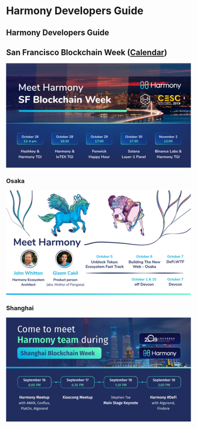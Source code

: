 # Harmony Developers Guide

## Harmony Developers Guide

## San Francisco Blockchain Week \([Calendar](https://harmony.one/sfbw)\)

![Harmony @ San Francisco Blockchain Week](.gitbook/assets/sf-blockchain-week.jpg)

### Osaka

![Harmony in Osaka](.gitbook/assets/devcon5.jpg)

### Shanghai

![Harmony in Shanghai](.gitbook/assets/harmonyshanghai-1.jpg)

